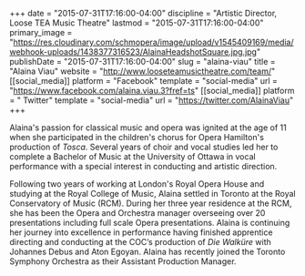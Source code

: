 +++
date = "2015-07-31T17:16:00-04:00"
discipline = "Artistic Director, Loose TEA Music Theatre"
lastmod = "2015-07-31T17:16:00-04:00"
primary_image = "https://res.cloudinary.com/schmopera/image/upload/v1545409169/media/webhook-uploads/1438377316523/AlainaHeadshotSquare.jpg.jpg"
publishDate = "2015-07-31T17:16:00-04:00"
slug = "alaina-viau"
title = "Alaina Viau"
website = "http://www.looseteamusictheatre.com/team/"
[[social_media]]
platform = "Facebook"
template = "social-media"
url = "https://www.facebook.com/alaina.viau.3?fref=ts"
[[social_media]]
platform = " Twitter"
template = "social-media"
url = "https://twitter.com/AlainaViau"
+++

Alaina's passion for classical music and opera was ignited at the age of 11 when she participated in the children's chorus for Opera Hamilton's production of *Tosca*. Several years of choir and vocal studies led her to complete a Bachelor of Music at the University of Ottawa in vocal performance with a special interest in conducting and artistic direction.

Following two years of working at London's Royal Opera House and studying at the Royal College of Music, Alaina settled in Toronto at the Royal Conservatory of Music (RCM). During her three year residence at the RCM, she has been the Opera and Orchestra manager overseeing over 20 presentations including full scale Opera presentations.
Alaina is continuing her journey into excellence in performance having finished apprentice directing and conducting at the COC’s production of *Die Walküre* with Johannes Debus and Aton Egoyan. Alaina has recently joined the Toronto Symphony Orchestra as their Assistant Production Manager.
